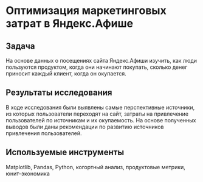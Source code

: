 # Оптимизация маркетинговых затрат в Яндекс.Афише

## Задача
На основе данных о посещениях сайта Яндекс.Афиши изучить, как люди пользуются продуктом, когда они начинают покупать, сколько денег приносит каждый клиент, когда он окупается.

## Результаты исследования
В ходе исследования были выявлены самые перспективные источники, из которых пользователи переходят на сайт, затраты на привлечение пользователей по источникам и их окупаемость. На основе полученных выводов были даны рекомендации по развитию источников привлечения пользователей.

## Используемые инструменты
Matplotlib, Pandas, Python, когортный анализ, продуктовые метрики, юнит-экономика
